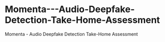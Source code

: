 # Momenta---Audio-Deepfake-Detection-Take-Home-Assessment
Momenta - Audio Deepfake Detection Take-Home Assessment
